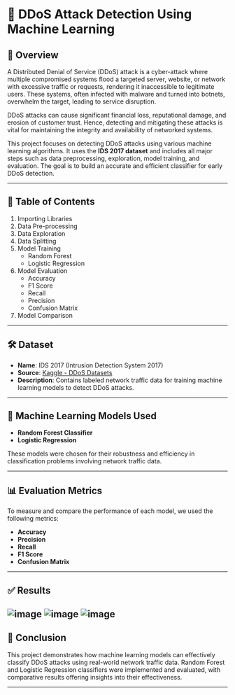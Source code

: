 # 🚨 DDoS Attack Detection Using Machine Learning

## 📘 Overview

A Distributed Denial of Service (DDoS) attack is a cyber-attack where multiple compromised systems flood a targeted server, website, or network with excessive traffic or requests, rendering it inaccessible to legitimate users. These systems, often infected with malware and turned into botnets, overwhelm the target, leading to service disruption.

DDoS attacks can cause significant financial loss, reputational damage, and erosion of customer trust. Hence, detecting and mitigating these attacks is vital for maintaining the integrity and availability of networked systems.

This project focuses on detecting DDoS attacks using various machine learning algorithms. It uses the **IDS 2017 dataset** and includes all major steps such as data preprocessing, exploration, model training, and evaluation. The goal is to build an accurate and efficient classifier for early DDoS detection.

---

## 📂 Table of Contents

1. Importing Libraries  
2. Data Pre-processing  
3. Data Exploration  
4. Data Splitting  
5. Model Training  
   - Random Forest  
   - Logistic Regression  
6. Model Evaluation  
   - Accuracy  
   - F1 Score  
   - Recall  
   - Precision  
   - Confusion Matrix  
7. Model Comparison  

---

## 🛠️ Dataset

- **Name**: IDS 2017 (Intrusion Detection System 2017)
- **Source**: [Kaggle - DDoS Datasets](https://www.kaggle.com/datasets/devendra416/ddos-datasets)
- **Description**: Contains labeled network traffic data for training machine learning models to detect DDoS attacks.

---

## 🤖 Machine Learning Models Used

- **Random Forest Classifier**
- **Logistic Regression**

These models were chosen for their robustness and efficiency in classification problems involving network traffic data.

---

## 📊 Evaluation Metrics

To measure and compare the performance of each model, we used the following metrics:

- **Accuracy**
- **Precision**
- **Recall**
- **F1 Score**
- **Confusion Matrix**

---

## ✅ Results
![image](https://github.com/user-attachments/assets/3cce3d58-49e3-49c9-a729-c3ce5f62cee4)
![image](https://github.com/user-attachments/assets/0011c283-9ec3-4e7f-bd8d-b71ba072de27)
![image](https://github.com/user-attachments/assets/12dac410-b9c1-4464-a2cc-67cd43385352)
---

## 📌 Conclusion

This project demonstrates how machine learning models can effectively classify DDoS attacks using real-world network traffic data. Random Forest and Logistic Regression classifiers were implemented and evaluated, with comparative results offering insights into their effectiveness.

---
